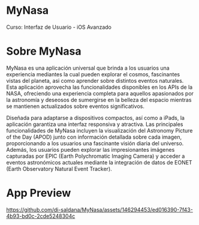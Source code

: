 # MyNasa
Curso: Interfaz de Usuario - iOS Avanzado

# Sobre MyNasa
MyNasa es una aplicación universal que brinda a los usuarios una experiencia mediantes la cual pueden explorar el cosmos, fascinantes vistas del planeta, asi como aprender sobre distintos eventos naturales. Esta aplicación aprovecha las funcionalidades disponibles en los APIs de la NASA, ofreciendo una experiencia completa para aquellos apasionados por la astronomía y deseosos de sumergirse en la belleza del espacio mientras se mantienen actualizados sobre eventos significativos.

Diseñada para adaptarse a dispositivos compactos, así como a iPads, la aplicación garantiza una interfaz responsiva y atractiva. Las principales funcionalidades de MyNasa incluyen la visualización del Astronomy Picture of the Day (APOD) junto con información detallada sobre cada imagen, proporcionando a los usuarios una fascinante visión diaria del universo. Además, los usuarios pueden explorar las impresionantes imágenes capturadas por EPIC (Earth Polychromatic Imaging Camera) y acceder a eventos astronómicos actuales mediante la integración de datos de EONET (Earth Observatory Natural Event Tracker). 

# App Preview
https://github.com/di-saldana/MyNasa/assets/146294453/ed016390-7f43-4b93-bd0c-2cde5248304c

